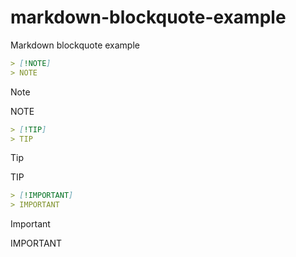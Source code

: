 # markdown-blockquote-example
Markdown blockquote example

```markdown
> [!NOTE]
> NOTE
```

> [!NOTE]
> NOTE

```markdown
> [!TIP]
> TIP
```

> [!TIP]
> TIP

```markdown
> [!IMPORTANT]
> IMPORTANT
```

> [!IMPORTANT]
> IMPORTANT
